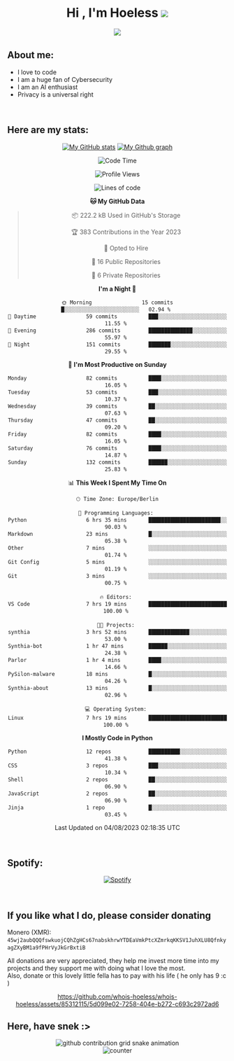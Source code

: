 <h1 align="center">Hi , I'm Hoeless <img src="https://media.giphy.com/media/hvRJCLFzcasrR4ia7z/giphy.gif" width="35"></h1>
<p align="center">
  <a href="https://github.com/whois-hoeless"><img src="https://readme-typing-svg.demolab.com?font=Roboto+Mono&weight=300&size=28&duration=4000&pause=100&color=C109F7&center=true&vCenter=true&width=580&height=127&lines=I'm+a+programmer;I'm+an+AI+enthusiast;I'm+a+big+fan+of+Neural+Networks;I'm+interested+in+Computer+Science;I+love+Cybersecurity;By+the+way+I+use+Arch+%F0%9F%92%80"></a>
</p>

## About me:

- I love to code
- I am a huge fan of Cybersecurity
- I am an AI enthusiast
- Privacy is a universal right

<br>

## Here are my stats:

<div align="center">
    
 [![My GitHub stats](https://github-readme-stats.vercel.app/api?username=whois-hoeless&count_private=true&show_icons=true&theme=radical)](https://github.com/whois-hoeless)
 [![My Github graph](http://github-profile-summary-cards.vercel.app/api/cards/profile-details?username=whois-hoeless&theme=radical)](https://github.com/whois-hoeless)

<!--START_SECTION:waka-->
![Code Time](http://img.shields.io/badge/Code%20Time-92%20hrs%202%20mins-blue)

![Profile Views](http://img.shields.io/badge/Profile%20Views-5-blue)

![Lines of code](https://img.shields.io/badge/From%20Hello%20World%20I%27ve%20Written-35.8%20thousand%20lines%20of%20code-blue)

**🐱 My GitHub Data** 

> 📦 222.2 kB Used in GitHub's Storage 
 > 
> 🏆 383 Contributions in the Year 2023
 > 
> 💼 Opted to Hire
 > 
> 📜 16 Public Repositories 
 > 
> 🔑 6 Private Repositories 
 > 
**I'm a Night 🦉** 

```text
🌞 Morning                15 commits          █░░░░░░░░░░░░░░░░░░░░░░░░   02.94 % 
🌆 Daytime                59 commits          ███░░░░░░░░░░░░░░░░░░░░░░   11.55 % 
🌃 Evening                286 commits         ██████████████░░░░░░░░░░░   55.97 % 
🌙 Night                  151 commits         ███████░░░░░░░░░░░░░░░░░░   29.55 % 
```
📅 **I'm Most Productive on Sunday** 

```text
Monday                   82 commits          ████░░░░░░░░░░░░░░░░░░░░░   16.05 % 
Tuesday                  53 commits          ███░░░░░░░░░░░░░░░░░░░░░░   10.37 % 
Wednesday                39 commits          ██░░░░░░░░░░░░░░░░░░░░░░░   07.63 % 
Thursday                 47 commits          ██░░░░░░░░░░░░░░░░░░░░░░░   09.20 % 
Friday                   82 commits          ████░░░░░░░░░░░░░░░░░░░░░   16.05 % 
Saturday                 76 commits          ████░░░░░░░░░░░░░░░░░░░░░   14.87 % 
Sunday                   132 commits         ██████░░░░░░░░░░░░░░░░░░░   25.83 % 
```


📊 **This Week I Spent My Time On** 

```text
🕑︎ Time Zone: Europe/Berlin

💬 Programming Languages: 
Python                   6 hrs 35 mins       ███████████████████████░░   90.03 % 
Markdown                 23 mins             █░░░░░░░░░░░░░░░░░░░░░░░░   05.38 % 
Other                    7 mins              ░░░░░░░░░░░░░░░░░░░░░░░░░   01.74 % 
Git Config               5 mins              ░░░░░░░░░░░░░░░░░░░░░░░░░   01.19 % 
Git                      3 mins              ░░░░░░░░░░░░░░░░░░░░░░░░░   00.75 % 

🔥 Editors: 
VS Code                  7 hrs 19 mins       █████████████████████████   100.00 % 

🐱‍💻 Projects: 
synthia                  3 hrs 52 mins       █████████████░░░░░░░░░░░░   53.00 % 
Synthia-bot              1 hr 47 mins        ██████░░░░░░░░░░░░░░░░░░░   24.38 % 
Parlor                   1 hr 4 mins         ████░░░░░░░░░░░░░░░░░░░░░   14.66 % 
PySilon-malware          18 mins             █░░░░░░░░░░░░░░░░░░░░░░░░   04.26 % 
Synthia-about            13 mins             █░░░░░░░░░░░░░░░░░░░░░░░░   02.96 % 

💻 Operating System: 
Linux                    7 hrs 19 mins       █████████████████████████   100.00 % 
```

**I Mostly Code in Python** 

```text
Python                   12 repos            ██████████░░░░░░░░░░░░░░░   41.38 % 
CSS                      3 repos             ███░░░░░░░░░░░░░░░░░░░░░░   10.34 % 
Shell                    2 repos             ██░░░░░░░░░░░░░░░░░░░░░░░   06.90 % 
JavaScript               2 repos             ██░░░░░░░░░░░░░░░░░░░░░░░   06.90 % 
Jinja                    1 repo              █░░░░░░░░░░░░░░░░░░░░░░░░   03.45 % 
```




 Last Updated on 04/08/2023 02:18:35 UTC
<!--END_SECTION:waka-->
</div>
<br>

## Spotify:

<div align="center">

[![Spotify](https://whois-hoeless.vercel.app/api/spotify?background_color=0d1117&border_color=090d13)](https://open.spotify.com/user/heanchenhorst)
</div>

<br>

## If you like what I do, please consider donating

Monero (XMR): ```45wj2aubQQQfswkuojCQhZgHCs67nabskhrwYTDEaVmkPtcXZmrkqKKSV1JuhXLU8QfnkyagZXyBM1a9fPHrVyJkGrBxtiB```

All donations are very appreciated, they help me invest more time into my projects and they support me with doing what I love the most.  
Also, donate or this lovely little fella has to pay with his life (  he only has 9 :c  )

<div align="center">


https://github.com/whois-hoeless/whois-hoeless/assets/85312115/5d099e02-7258-404e-b272-c693c2972ad6


</div>

## Here, have snek :>
<div align="center">
<picture>
  <source media="(prefers-color-scheme: dark)" srcset="https://raw.githubusercontent.com/whois-hoeless/whois-hoeless/output/github-contribution-grid-snake-dark.svg">
  <source media="(prefers-color-scheme: light)" srcset="https://raw.githubusercontent.com/whois-hoeless/whois-hoeless/output/github-contribution-grid-snake.svg">
  <img alt="github contribution grid snake animation" src="https://raw.githubusercontent.com/whois-hoeless/whois-hoeless/output/github-contribution-grid-snake.svg">
</div>

<div align="center">
  <img src="https://moe-counter.glitch.me/get/@hoeless_count?theme=rule34" alt="counter" />
</div>
